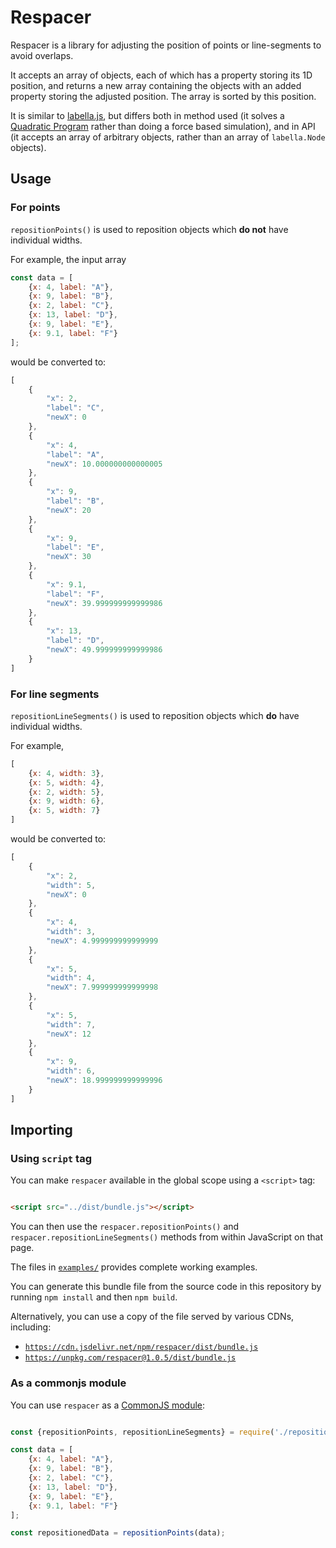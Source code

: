 # Respacer

Respacer is a library for adjusting the position of points or line-segments to avoid overlaps.

It accepts an array of objects, each of which has a property storing its 1D position, and returns a new array containing
the objects with an added property storing the adjusted position.
The array is sorted by this position.

It is similar to [labella.js](https://github.com/twitter/labella.js), but differs both in method used (it solves
a [Quadratic Program](https://en.wikipedia.org/wiki/Quadratic_programming) rather than doing a force based simulation),
and in API (it accepts an array of arbitrary objects, rather than an array of `labella.Node` objects).


## Usage

### For points

`repositionPoints()` is used to reposition objects which **do not** have individual widths.

For example, the input array

```javascript
const data = [
    {x: 4, label: "A"},
    {x: 9, label: "B"},
    {x: 2, label: "C"},
    {x: 13, label: "D"},
    {x: 9, label: "E"},
    {x: 9.1, label: "F"}
];
```

would be converted to:

```javascript
[
    {
        "x": 2,
        "label": "C",
        "newX": 0
    },
    {
        "x": 4,
        "label": "A",
        "newX": 10.000000000000005
    },
    {
        "x": 9,
        "label": "B",
        "newX": 20
    },
    {
        "x": 9,
        "label": "E",
        "newX": 30
    },
    {
        "x": 9.1,
        "label": "F",
        "newX": 39.999999999999986
    },
    {
        "x": 13,
        "label": "D",
        "newX": 49.999999999999986
    }
]
```

### For line segments
`repositionLineSegments()` is used to reposition objects which **do** have individual widths.

For example,

```javascript
[
    {x: 4, width: 3},
    {x: 5, width: 4},
    {x: 2, width: 5},
    {x: 9, width: 6},
    {x: 5, width: 7}
]
```

would be converted to:

```javascript
[
    {
        "x": 2,
        "width": 5,
        "newX": 0
    },
    {
        "x": 4,
        "width": 3,
        "newX": 4.999999999999999
    },
    {
        "x": 5,
        "width": 4,
        "newX": 7.999999999999998
    },
    {
        "x": 5,
        "width": 7,
        "newX": 12
    },
    {
        "x": 9,
        "width": 6,
        "newX": 18.999999999999996
    }
]
```





## Importing

### Using `script` tag

You can make `respacer` available in the global scope using a `<script>` tag:

```html

<script src="../dist/bundle.js"></script>
```

You can then use the `respacer.repositionPoints()` and `respacer.repositionLineSegments()` methods from within
JavaScript on that page.

The files in [`examples/`](./examples) provides complete working examples.

You can generate this bundle file from the source code in this repository by running `npm install` and then `npm build`.

Alternatively, you can use a copy of the file served by various CDNs, including:

* [`https://cdn.jsdelivr.net/npm/respacer/dist/bundle.js`](https://cdn.jsdelivr.net/npm/respacer/build/bundle.js)
* [`https://unpkg.com/respacer@1.0.5/dist/bundle.js`](https://unpkg.com/respacer@1.0.5/build/bundle.js)


### As a commonjs module

You can use `respacer` as a [CommonJS module](https://en.wikipedia.org/wiki/CommonJS):

```javascript

const {repositionPoints, repositionLineSegments} = require('./reposition');

const data = [
    {x: 4, label: "A"},
    {x: 9, label: "B"},
    {x: 2, label: "C"},
    {x: 13, label: "D"},
    {x: 9, label: "E"},
    {x: 9.1, label: "F"}
];

const repositionedData = repositionPoints(data);
```
